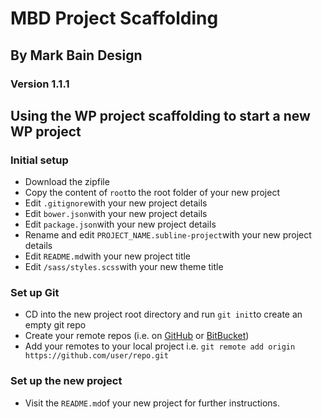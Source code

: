 # MBD Project Scaffolding

## By Mark Bain Design

### Version 1.1.1

## Using the WP project scaffolding to start a new WP project ##

### Initial setup

- Download the zipfile
- Copy the content of `root`to the root folder of your new project
- Edit `.gitignore`with your new project details
- Edit `bower.json`with your new project details
- Edit `package.json`with your new project details
- Rename and edit `PROJECT_NAME.subline-project`with your new project details
- Edit `README.md`with your new project title
- Edit `/sass/styles.scss`with your new theme title

### Set up Git

- CD into the new project root directory and run `git init`to create an empty git repo
- Create your remote repos (i.e. on [GitHub] or [BitBucket])
- Add your remotes to your local project i.e. `git remote add origin https://github.com/user/repo.git` 

### Set up the new project

- Visit the `README.md`of your new project for further instructions.

[GitHub]: https://github.com/
[BitBucket]: https://bitbucket.org/